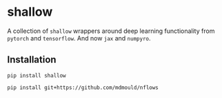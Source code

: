 # shallow

A collection of `shallow` wrappers around deep learning functionality from `pytorch` and `tensorflow`.
And now `jax` and `numpyro`.

## Installation

`pip install shallow`

`pip install git+https://github.com/mdmould/nflows`

